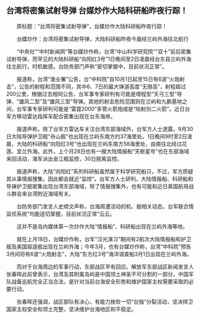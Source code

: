 ## 台湾将密集试射导弹 台媒炒作大陆科研船昨夜行踪！
　　原标题：“台湾将密集试射导弹”，台媒炒作大陆科研船昨夜行踪！

　　台媒炒作：台湾将密集试射导弹，大陆科研船昨夜今晨经兰屿外海往北航行

　　“中央社”“中时新闻网”等台媒炒作称，台湾“中山科学研究院”“双十”前后密集试射导弹，而罕见的大陆科研船“向阳红3号”1日晚间至2日凌晨经台东县兰屿外海往北航行，时机敏感。台防务部门声称“密切掌握中，目前状况正常”。

　　报道称，台湾“渔业署”公告，台“中科院”自10月1日起至15日有6波“火炮射击”，公告的射程和范围不同，其中6、7日的最大弹道高度“无限高”，射程超过200公里，根据过去相同公告，台军事专家研判有可能是增程型“天弓三型”导弹、“雄风二型”及“雄风三型”导弹。其他的射击危险范围则在兰屿和九鹏基地之间，台军事专家研判可能是“雷霆2000”多管火箭炮或是“陆射剑二火箭”。近日台军方移动雷达指挥车配合密集出现在台东海岸。

　　报道声称，除了台军方雷达车关注台湾东部海域外，台军方人士透露，9月30日大陆导弹护卫舰“舟山舰”也出现在兰屿东南方约37海里处。1日晚间9时至2日凌晨，大陆的科研船“向阳红3号”也出现在兰屿东南方58海里处，由南往北经过花莲、宜兰外海。此外，上个月28日也有一艘大陆情报船“天枢星号”也在东部海域来回活动，海军派出金江舰监控，30日脱离监控。

　　报道声称，大陆“向阳红”系列科研船虽然属于科学研究船只，不过，军方质疑其从事情报搜集，因此都会就近“监控”。台军方人士研判，大陆情报船、科研船和导弹护卫舰密集出现台湾东部海域，除了情报搜集外，也有可能和近日美国航母战斗群会来台湾附近海域有关。

　　台防务部门发言人史顺文声称，台海周遭活动的机、舰相关动态，台军联合情监侦系统“均能适切掌握，目前状况正常”云云。

　　这并不是岛内媒体第一次炒作大陆“情报船”、科研船出现在兰屿外海等地。

　　就在上月18日，台媒炒作称，台军“汉光演习”期间有2航次大陆情报船和护卫舰及美国驱逐舰出现在兰屿外海；今年3月，也有台媒炒作称，台湾“中科院”预告3月间将有6波“火炮射击”，大陆“东方红3号”海洋调查船3月1日出现在兰屿外海。

　　而对于台海周边的军事行动，东部战区早有回应。解放军东部战区新闻发言人张春晖此前曾表示，台湾及其附属岛屿是中国领土神圣不可分割的一部分，中国军队战备巡航完全正当合法，是针对当前台海安全形势和维护国家主权需要采取的必要行动。

　　张春晖还强调，战区部队有决心、有能力挫败一切“台独”分裂活动，坚决捍卫国家主权安全和领土完整，坚决维护台海地区和平稳定。



　　 

